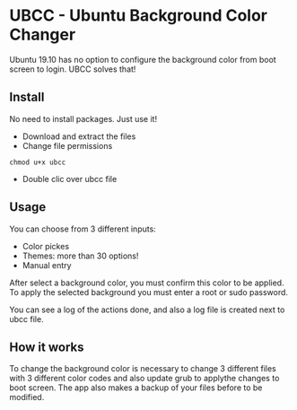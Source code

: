 # UBCC - Ubuntu Background Color Changer
Ubuntu 19.10 has no option to configure the background color from boot screen to login. UBCC solves that!

## Install
No need to install packages. Just use it!
- Download and extract the files
- Change file permissions

`chmod u+x ubcc`

- Double clic over ubcc file

## Usage
You can choose from 3 different inputs:
- Color pickes
- Themes: more than 30 options!
- Manual entry

After select a background color, you must confirm this color to be applied. To apply the selected background you must enter a root or sudo password.

You can see a log of the actions done, and also a log file is created next to ubcc file.

## How it works
To change the background color is necessary to change 3 different files with 3 different color codes and also update grub to applythe changes to boot screen.
The app also makes a backup of your files before to be modified.
